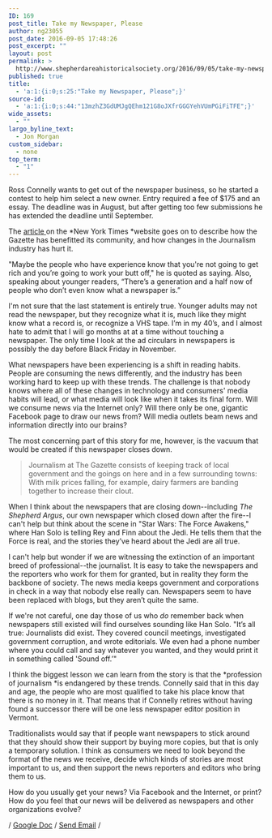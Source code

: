 ```yaml
---
ID: 169
post_title: Take my Newspaper, Please
author: ng23055
post_date: 2016-09-05 17:48:26
post_excerpt: ""
layout: post
permalink: >
  http://www.shepherdareahistoricalsociety.org/2016/09/05/take-my-newspaper-please/
published: true
title:
  - 'a:1:{i:0;s:25:"Take my Newspaper, Please";}'
source-id:
  - 'a:1:{i:0;s:44:"13mzhZ3GdUMJgQEhm121G8oJXfrGGGYehVUmPGiFiTFE";}'
wide_assets:
  - ""
largo_byline_text:
  - Jon Morgan
custom_sidebar:
  - none
top_term:
  - "1"
---
```

Ross Connelly wants to get out of the newspaper business, so he started a contest to help him select a new owner. Entry required a fee of $175 and an essay. The deadline was in August, but after getting too few submissions he has extended the deadline until September.

The <a href="http://www.nytimes.com/2016/08/26/us/want-to-own-a-newspaper-a-vermont-contest-has-trouble-finding-takers.html">article </a> on the *New York Times *website goes on to describe how the Gazette  has benefitted its community, and how changes in the Journalism industry has hurt it.

"Maybe the people who have experience know that you're not going to get rich and you’re going to work your butt off," he is quoted as saying. Also, speaking about younger readers, “There’s a generation and a half now of people who don’t even know what a newspaper is.”

I'm not sure that the last statement is entirely true. Younger adults may not read the newspaper, but they recognize what it is, much like they might know what a record is, or recognize a VHS tape. I’m in my 40’s, and I almost hate to admit that I will go months at at a time without touching a newspaper. The only time I look at the ad circulars in newspapers is possibly the day before Black Friday in November.

What newspapers have been experiencing is a shift in reading habits. People are consuming the news differently, and the industry has been working hard to keep up with these trends. The challenge is that nobody knows where all of these changes in technology and consumers' media habits will lead, or what media will look like when it takes its final form. Will we consume news via the Internet only? Will there only be one, gigantic Facebook page to draw our news from? Will media outlets beam news and information directly into our brains?

The most concerning part of this story for me, however, is the vacuum that would be created if this newspaper closes down.

<blockquote>
  Journalism at The Gazette consists of keeping track of local government and the goings on here and in a few surrounding towns: With milk prices falling, for example, dairy farmers are banding together to increase their clout.
</blockquote>

When I think about the newspapers that are closing down--including <em>The Shepherd Argus</em>, our own newspaper which closed down after the fire--I can't help but think about the scene in "Star Wars: The Force Awakens," where Han Solo is telling Rey and Finn about the Jedi. He tells them that the Force is real, and the stories they’ve heard about the Jedi are all true.

I can't help but wonder if we are witnessing the extinction of an important breed of professional--the journalist. It is easy to take the newspapers and the reporters who work for them for granted, but in reality they form the backbone of society. The news media keeps government and corporations in check in a way that nobody else really can. Newspapers seem to have been replaced with blogs, but they aren’t quite the same.

If we're not careful, one day those of us who <em>do</em> remember back when newspapers still existed will find ourselves sounding like Han Solo. "It’s all true: Journalists did exist. They covered council meetings, investigated government corruption, and wrote editorials. We even had a phone number where you could call and say whatever you wanted, and they would print it in something called 'Sound off.’"

I think the biggest lesson we can learn from the story is that the *profession of journalism *is endangered by these trends. Connelly said that in this day and age, the people who are most qualified to take his place know that there is no money in it. That means that if Connelly retires without having found a successor there will be one less newspaper editor position in Vermont.

Traditionalists would say that if people want newspapers to stick around that they should show their support by buying more copies, but that is only a temporary solution. I think as consumers we need to look beyond the format of the news we receive, decide which kinds of stories are most important to us, and then support the news reporters and editors who bring them to us.

How do you usually get your news? Via Facebook and the Internet, or print? How do you feel that our news will be delivered as newspapers and other organizations evolve?

/ <a href="https://docs.google.com/document/d/13mzhZ3GdUMJgQEhm121G8oJXfrGGGYehVUmPGiFiTFE/edit?usp=sharing">Google Doc</a> / <a href="mailto:shepherddigest@gmail.com">Send Email</a> /